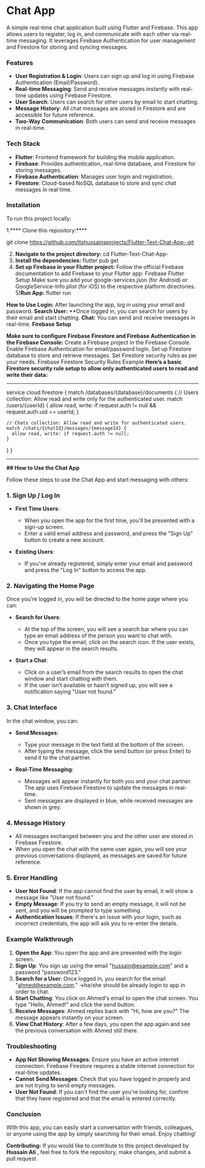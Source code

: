 # Chat App

A simple real-time chat application built using Flutter and Firebase. This app allows users to register, log in, and communicate with each other via real-time messaging. It leverages Firebase Authentication for user management and Firestore for storing and syncing messages.

### Features

- **User Registration & Login**: Users can sign up and log in using Firebase Authentication (Email/Password).
- **Real-time Messaging**: Send and receive messages instantly with real-time updates using Firebase Firestore.
- **User Search**: Users can search for other users by email to start chatting.
- **Message History**: All chat messages are stored in Firestore and are accessible for future reference.
- **Two-Way Communication**: Both users can send and receive messages in real-time.

### Tech Stack

- **Flutter**: Frontend framework for building the mobile application.
- **Firebase**: Provides authentication, real-time database, and Firestore for storing messages.
- **Firebase Authentication**: Manages user login and registration.
- **Firestore**: Cloud-based NoSQL database to store and sync chat messages in real time.

### Installation

To run this project locally:

1.**** Clone this repository:****

git clone https://github.com/itshussainsprojects/Flutter-Text-Chat-App-.git

2) **Navigate to the project directory:**
cd Flutter-Text-Chat-App-
3) **Install the dependencies:**
flutter pub get
4) **Set up Firebase in your Flutter project:**
Follow the official Firebase documentation to add Firebase to your Flutter app: Firebase Flutter Setup
Make sure you add your google-services.json (for Android) or GoogleService-Info.plist (for iOS) to the respective platform directories.
5)**Run App:**
flutter run 

****How to Use****
**Login:** After launching the app, log in using your email and password.
**Search User:** **Once logged in, you can search for users by their email and start chatting.
**Chat:** You can send and receive messages in real-time.
**Firebase Setup**

**Make sure to configure Firebase Firestore and Firebase Authentication in the Firebase Console:**
Create a Firebase project in the Firebase Console.
Enable Firebase Authentication for email/password login.
Set up Firestore database to store and retrieve messages.
Set Firestore security rules as per your needs.
Firebase Firestore Security Rules Example
**Here’s a basic Firestore security rule setup to allow only authenticated users to read and write their data:**


****
service cloud.firestore {
  match /databases/{database}/documents {
    // Users collection: Allow read and write only for the authenticated user.
    match /users/{userId} {
      allow read, write: if request.auth != null && request.auth.uid == userId;
    }
    
    // Chats collection: Allow read and write for authenticated users.
    match /chats/{chatId}/messages/{messageId} {
      allow read, write: if request.auth != null;
    }
  }
}

****

******## How to Use the Chat App******

Follow these steps to use the Chat App and start messaging with others:

### 1. **Sign Up / Log In**

- **First Time Users**: 
  - When you open the app for the first time, you'll be presented with a sign-up screen.
  - Enter a valid email address and password, and press the "Sign Up" button to create a new account.
  
- **Existing Users**:
  - If you've already registered, simply enter your email and password and press the "Log In" button to access the app.

### 2. **Navigating the Home Page**

Once you're logged in, you will be directed to the home page where you can:

- **Search for Users**:
  - At the top of the screen, you will see a search bar where you can type an email address of the person you want to chat with.
  - Once you type the email, click on the search icon. If the user exists, they will appear in the search results.

- **Start a Chat**:
  - Click on a user’s email from the search results to open the chat window and start chatting with them.
  - If the user isn’t available or hasn’t signed up, you will see a notification saying "User not found."

### 3. **Chat Interface**

In the chat window, you can:

- **Send Messages**:
  - Type your message in the text field at the bottom of the screen.
  - After typing the message, click the send button (or press Enter) to send it to the chat partner.
  
- **Real-Time Messaging**:
  - Messages will appear instantly for both you and your chat partner. The app uses Firebase Firestore to update the messages in real-time.
  - Sent messages are displayed in blue, while received messages are shown in grey.

### 4. **Message History**

- All messages exchanged between you and the other user are stored in Firebase Firestore.
- When you open the chat with the same user again, you will see your previous conversations displayed, as messages are saved for future reference.

### 5. **Error Handling**

- **User Not Found**: If the app cannot find the user by email, it will show a message like "User not found."
- **Empty Message**: If you try to send an empty message, it will not be sent, and you will be prompted to type something.
- **Authentication Issues**: If there's an issue with your login, such as incorrect credentials, the app will ask you to re-enter the details.

### Example Walkthrough

1. **Open the App**: You open the app and are presented with the login screen.
2. **Sign Up**: You sign up using the email "hussain@example.com" and a password "password123."
3. **Search for a User**: Once logged in, you search for the email "ahmed@example.com." ->he/she should be already login to app in order to chat.
4. **Start Chatting**: You click on Ahmed's email to open the chat screen. You type "Hello, Ahmed!" and click the send button.
5. **Receive Messages**: Ahmed replies back with "Hi, how are you?" The message appears instantly on your screen.
6. **View Chat History**: After a few days, you open the app again and see the previous conversation with Ahmed still there.

### Troubleshooting

- **App Not Showing Messages**: Ensure you have an active internet connection. Firebase Firestore requires a stable internet connection for real-time updates.
- **Cannot Send Messages**: Check that you have logged in properly and are not trying to send empty messages.
- **User Not Found**: If you can't find the user you're looking for, confirm that they have registered and that the email is entered correctly.

### Conclusion

With this app, you can easily start a conversation with friends, colleagues, or anyone using the app by simply searching for their email. Enjoy chatting!

**Contributing:**
If you would like to contribute to this project developed by **Hussain Ali** , feel free to fork the repository, make changes, and submit a pull request.



